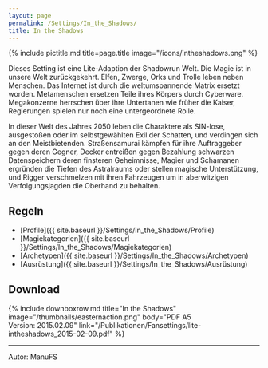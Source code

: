```yaml
---
layout: page
permalink: /Settings/In_the_Shadows/
title: In the Shadows
---
```


{% include pictitle.md title=page.title image="/icons/intheshadows.png" %}

Dieses Setting ist eine Lite-Adaption der Shadowrun Welt. Die Magie ist in unsere Welt zurückgekehrt. Elfen, Zwerge, Orks und Trolle leben neben Menschen. Das Internet ist durch die weltumspannende Matrix ersetzt worden. Metamenschen ersetzen Teile ihres Körpers durch Cyberware. Megakonzerne herrschen über ihre Untertanen wie früher die Kaiser, Regierungen spielen nur noch eine untergeordnete Rolle.

In dieser Welt des Jahres 2050 leben die Charaktere als SIN-lose, ausgestoßen oder im selbstgewählten Exil der Schatten, und verdingen sich an den Meistbietenden. Straßensamurai kämpfen für ihre Auftraggeber gegen deren Gegner, Decker entreißen gegen Bezahlung schwarzen Datenspeichern deren finsteren Geheimnisse, Magier und Schamanen ergründen die Tiefen des Astralraums oder stellen magische Unterstützung, und Rigger verschmelzen mit ihren Fahrzeugen um in aberwitzigen Verfolgungsjagden die Oberhand zu behalten.

## Regeln

- [Profile]({{ site.baseurl }}/Settings/In_the_Shadows/Profile)
- [Magiekategorien]({{ site.baseurl }}/Settings/In_the_Shadows/Magiekategorien)
- [Archetypen]({{ site.baseurl }}/Settings/In_the_Shadows/Archetypen)
- [Ausrüstung]({{ site.baseurl }}/Settings/In_the_Shadows/Ausrüstung)

## Download

{% include downboxrow.md title="In the Shadows" image="/thumbnails/easternaction.png" body="PDF A5<br/>Version: 2015.02.09" link="/Publikationen/Fansettings/lite-intheshadows_2015-02-09.pdf" %}

***
Autor: ManuFS
